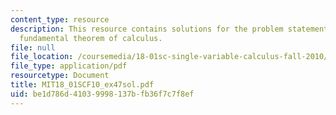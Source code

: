 ```yaml
---
content_type: resource
description: This resource contains solutions for the problem statements related to
  fundamental theorem of calculus.
file: null
file_location: /coursemedia/18-01sc-single-variable-calculus-fall-2010/be1d786d41039998137bfb36f7c7f8ef_MIT18_01SCF10_ex47sol.pdf
file_type: application/pdf
resourcetype: Document
title: MIT18_01SCF10_ex47sol.pdf
uid: be1d786d-4103-9998-137b-fb36f7c7f8ef
---
```

